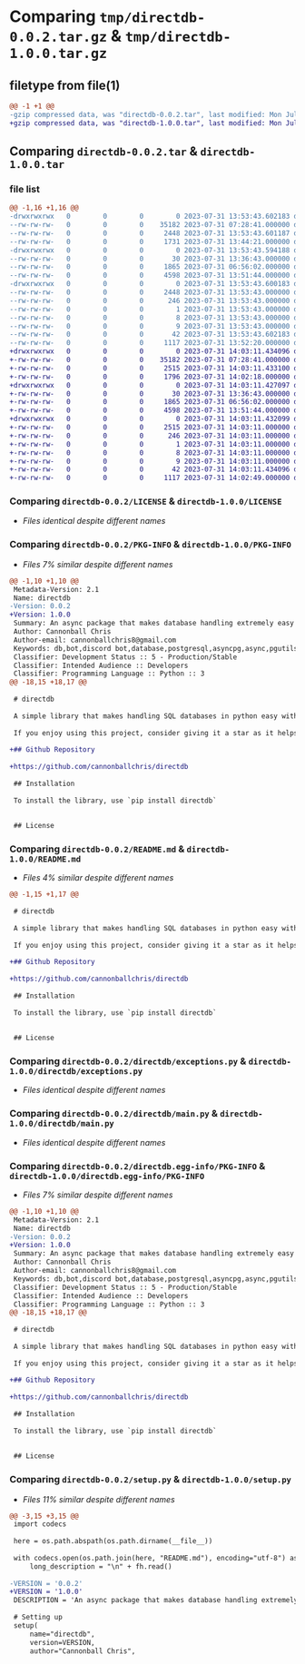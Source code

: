 # Comparing `tmp/directdb-0.0.2.tar.gz` & `tmp/directdb-1.0.0.tar.gz`

## filetype from file(1)

```diff
@@ -1 +1 @@
-gzip compressed data, was "directdb-0.0.2.tar", last modified: Mon Jul 31 13:53:43 2023, max compression
+gzip compressed data, was "directdb-1.0.0.tar", last modified: Mon Jul 31 14:03:11 2023, max compression
```

## Comparing `directdb-0.0.2.tar` & `directdb-1.0.0.tar`

### file list

```diff
@@ -1,16 +1,16 @@
-drwxrwxrwx   0        0        0        0 2023-07-31 13:53:43.602183 directdb-0.0.2/
--rw-rw-rw-   0        0        0    35182 2023-07-31 07:28:41.000000 directdb-0.0.2/LICENSE
--rw-rw-rw-   0        0        0     2448 2023-07-31 13:53:43.601187 directdb-0.0.2/PKG-INFO
--rw-rw-rw-   0        0        0     1731 2023-07-31 13:44:21.000000 directdb-0.0.2/README.md
-drwxrwxrwx   0        0        0        0 2023-07-31 13:53:43.594188 directdb-0.0.2/directdb/
--rw-rw-rw-   0        0        0       30 2023-07-31 13:36:43.000000 directdb-0.0.2/directdb/__init__.py
--rw-rw-rw-   0        0        0     1865 2023-07-31 06:56:02.000000 directdb-0.0.2/directdb/exceptions.py
--rw-rw-rw-   0        0        0     4598 2023-07-31 13:51:44.000000 directdb-0.0.2/directdb/main.py
-drwxrwxrwx   0        0        0        0 2023-07-31 13:53:43.600183 directdb-0.0.2/directdb.egg-info/
--rw-rw-rw-   0        0        0     2448 2023-07-31 13:53:43.000000 directdb-0.0.2/directdb.egg-info/PKG-INFO
--rw-rw-rw-   0        0        0      246 2023-07-31 13:53:43.000000 directdb-0.0.2/directdb.egg-info/SOURCES.txt
--rw-rw-rw-   0        0        0        1 2023-07-31 13:53:43.000000 directdb-0.0.2/directdb.egg-info/dependency_links.txt
--rw-rw-rw-   0        0        0        8 2023-07-31 13:53:43.000000 directdb-0.0.2/directdb.egg-info/requires.txt
--rw-rw-rw-   0        0        0        9 2023-07-31 13:53:43.000000 directdb-0.0.2/directdb.egg-info/top_level.txt
--rw-rw-rw-   0        0        0       42 2023-07-31 13:53:43.602183 directdb-0.0.2/setup.cfg
--rw-rw-rw-   0        0        0     1117 2023-07-31 13:52:20.000000 directdb-0.0.2/setup.py
+drwxrwxrwx   0        0        0        0 2023-07-31 14:03:11.434096 directdb-1.0.0/
+-rw-rw-rw-   0        0        0    35182 2023-07-31 07:28:41.000000 directdb-1.0.0/LICENSE
+-rw-rw-rw-   0        0        0     2515 2023-07-31 14:03:11.433100 directdb-1.0.0/PKG-INFO
+-rw-rw-rw-   0        0        0     1796 2023-07-31 14:02:18.000000 directdb-1.0.0/README.md
+drwxrwxrwx   0        0        0        0 2023-07-31 14:03:11.427097 directdb-1.0.0/directdb/
+-rw-rw-rw-   0        0        0       30 2023-07-31 13:36:43.000000 directdb-1.0.0/directdb/__init__.py
+-rw-rw-rw-   0        0        0     1865 2023-07-31 06:56:02.000000 directdb-1.0.0/directdb/exceptions.py
+-rw-rw-rw-   0        0        0     4598 2023-07-31 13:51:44.000000 directdb-1.0.0/directdb/main.py
+drwxrwxrwx   0        0        0        0 2023-07-31 14:03:11.432099 directdb-1.0.0/directdb.egg-info/
+-rw-rw-rw-   0        0        0     2515 2023-07-31 14:03:11.000000 directdb-1.0.0/directdb.egg-info/PKG-INFO
+-rw-rw-rw-   0        0        0      246 2023-07-31 14:03:11.000000 directdb-1.0.0/directdb.egg-info/SOURCES.txt
+-rw-rw-rw-   0        0        0        1 2023-07-31 14:03:11.000000 directdb-1.0.0/directdb.egg-info/dependency_links.txt
+-rw-rw-rw-   0        0        0        8 2023-07-31 14:03:11.000000 directdb-1.0.0/directdb.egg-info/requires.txt
+-rw-rw-rw-   0        0        0        9 2023-07-31 14:03:11.000000 directdb-1.0.0/directdb.egg-info/top_level.txt
+-rw-rw-rw-   0        0        0       42 2023-07-31 14:03:11.434096 directdb-1.0.0/setup.cfg
+-rw-rw-rw-   0        0        0     1117 2023-07-31 14:02:49.000000 directdb-1.0.0/setup.py
```

### Comparing `directdb-0.0.2/LICENSE` & `directdb-1.0.0/LICENSE`

 * *Files identical despite different names*

### Comparing `directdb-0.0.2/PKG-INFO` & `directdb-1.0.0/PKG-INFO`

 * *Files 7% similar despite different names*

```diff
@@ -1,10 +1,10 @@
 Metadata-Version: 2.1
 Name: directdb
-Version: 0.0.2
+Version: 1.0.0
 Summary: An async package that makes database handling extremely easy!
 Author: Cannonball Chris
 Author-email: cannonballchris8@gmail.com
 Keywords: db,bot,discord bot,database,postgresql,asyncpg,async,pgutils,nosql,sqlite
 Classifier: Development Status :: 5 - Production/Stable
 Classifier: Intended Audience :: Developers
 Classifier: Programming Language :: Python :: 3
@@ -18,15 +18,17 @@
 
 # directdb
 
 A simple library that makes handling SQL databases in python easy without the need to understand the syntax. The library would act like an interface between your code and the database server parsing the data to SQL format.
 
 If you enjoy using this project, consider giving it a star as it helps out a ton <3
 
+## Github Repository
 
+https://github.com/cannonballchris/directdb
 
 ## Installation
 
 To install the library, use `pip install directdb`
 
     
 ## License
```

### Comparing `directdb-0.0.2/README.md` & `directdb-1.0.0/README.md`

 * *Files 4% similar despite different names*

```diff
@@ -1,15 +1,17 @@
 
 # directdb
 
 A simple library that makes handling SQL databases in python easy without the need to understand the syntax. The library would act like an interface between your code and the database server parsing the data to SQL format.
 
 If you enjoy using this project, consider giving it a star as it helps out a ton <3
 
+## Github Repository
 
+https://github.com/cannonballchris/directdb
 
 ## Installation
 
 To install the library, use `pip install directdb`
 
     
 ## License
```

### Comparing `directdb-0.0.2/directdb/exceptions.py` & `directdb-1.0.0/directdb/exceptions.py`

 * *Files identical despite different names*

### Comparing `directdb-0.0.2/directdb/main.py` & `directdb-1.0.0/directdb/main.py`

 * *Files identical despite different names*

### Comparing `directdb-0.0.2/directdb.egg-info/PKG-INFO` & `directdb-1.0.0/directdb.egg-info/PKG-INFO`

 * *Files 7% similar despite different names*

```diff
@@ -1,10 +1,10 @@
 Metadata-Version: 2.1
 Name: directdb
-Version: 0.0.2
+Version: 1.0.0
 Summary: An async package that makes database handling extremely easy!
 Author: Cannonball Chris
 Author-email: cannonballchris8@gmail.com
 Keywords: db,bot,discord bot,database,postgresql,asyncpg,async,pgutils,nosql,sqlite
 Classifier: Development Status :: 5 - Production/Stable
 Classifier: Intended Audience :: Developers
 Classifier: Programming Language :: Python :: 3
@@ -18,15 +18,17 @@
 
 # directdb
 
 A simple library that makes handling SQL databases in python easy without the need to understand the syntax. The library would act like an interface between your code and the database server parsing the data to SQL format.
 
 If you enjoy using this project, consider giving it a star as it helps out a ton <3
 
+## Github Repository
 
+https://github.com/cannonballchris/directdb
 
 ## Installation
 
 To install the library, use `pip install directdb`
 
     
 ## License
```

### Comparing `directdb-0.0.2/setup.py` & `directdb-1.0.0/setup.py`

 * *Files 11% similar despite different names*

```diff
@@ -3,15 +3,15 @@
 import codecs
 
 here = os.path.abspath(os.path.dirname(__file__))
 
 with codecs.open(os.path.join(here, "README.md"), encoding="utf-8") as fh:
     long_description = "\n" + fh.read()
 
-VERSION = '0.0.2'
+VERSION = '1.0.0'
 DESCRIPTION = 'An async package that makes database handling extremely easy!'
 
 # Setting up
 setup(
     name="directdb",
     version=VERSION,
     author="Cannonball Chris",
```

